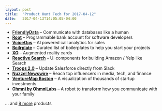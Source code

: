 ```yaml
---
layout: post
title:  "Product Hunt Tech for 2017-04-12"
date:   2017-04-13T14:05:05-04:00
---
```


* **[FriendlyData](https://www.producthunt.com/posts/friendlydata-1?utm_campaign=producthunt-api&utm_medium=api&utm_source=Application%3A+Daily+Digest+RSS+%28ID%3A+3202%29)** – Communicate with databases like a human
* **[Root](https://www.producthunt.com/posts/root-6?utm_campaign=producthunt-api&utm_medium=api&utm_source=Application%3A+Daily+Digest+RSS+%28ID%3A+3202%29)** – Programmable bank account for software developers
* **[VoiceOps](https://www.producthunt.com/posts/voiceops?utm_campaign=producthunt-api&utm_medium=api&utm_source=Application%3A+Daily+Digest+RSS+%28ID%3A+3202%29)** – AI powered call analytics for sales
* **[Boilrplate](https://www.producthunt.com/posts/boilrplate?utm_campaign=producthunt-api&utm_medium=api&utm_source=Application%3A+Daily+Digest+RSS+%28ID%3A+3202%29)** – Curated list of boilerplates to help you start your projects
* **[XO](https://www.producthunt.com/posts/xo?utm_campaign=producthunt-api&utm_medium=api&utm_source=Application%3A+Daily+Digest+RSS+%28ID%3A+3202%29)** – Augmented reality cards
* **[Reactive Search](https://www.producthunt.com/posts/reactive-search?utm_campaign=producthunt-api&utm_medium=api&utm_source=Application%3A+Daily+Digest+RSS+%28ID%3A+3202%29)** – UI components for building Amazon / Yelp like Search
* **[Troops 2.0](https://www.producthunt.com/posts/troops-2-0?utm_campaign=producthunt-api&utm_medium=api&utm_source=Application%3A+Daily+Digest+RSS+%28ID%3A+3202%29)** – Update Salesforce directly from Slack
* **[Nuzzel Newswire](https://www.producthunt.com/posts/nuzzel-newswire?utm_campaign=producthunt-api&utm_medium=api&utm_source=Application%3A+Daily+Digest+RSS+%28ID%3A+3202%29)** – Reach top influencers in media, tech, and finance
* **[VentureMap Boston](https://www.producthunt.com/posts/venturemap-boston?utm_campaign=producthunt-api&utm_medium=api&utm_source=Application%3A+Daily+Digest+RSS+%28ID%3A+3202%29)** – A visualization of thousands of startup investments
* **[Ohmni by OhmniLabs](https://www.producthunt.com/posts/ohmni-by-ohmnilabs?utm_campaign=producthunt-api&utm_medium=api&utm_source=Application%3A+Daily+Digest+RSS+%28ID%3A+3202%29)** – A robot to transform how you communicate with your family

… and [8 more](https://www.producthunt.com/tech) products